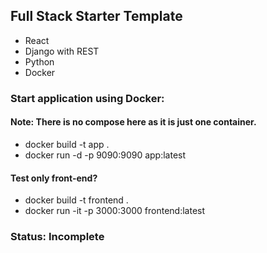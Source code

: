 ## Full Stack Starter Template

- React
- Django with REST
- Python
- Docker

### Start application using Docker:

#### Note: There is no compose here as it is just one container.

- docker build -t app .
- docker run -d -p 9090:9090 app:latest

#### Test only front-end?

- docker build -t frontend .
- docker run -it -p 3000:3000 frontend:latest

### Status: Incomplete
